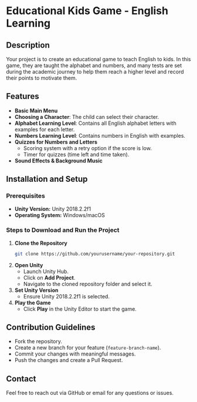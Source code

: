 # Educational Kids Game - English Learning

## Description
Your project is to create an educational game to teach English to kids. In this game, they are taught the alphabet and numbers, and many tests are set during the academic journey to help them reach a higher level and record their points to motivate them.

## Features
- **Basic Main Menu**
- **Choosing a Character**: The child can select their character.
- **Alphabet Learning Level**: Contains all English alphabet letters with examples for each letter.
- **Numbers Learning Level**: Contains numbers in English with examples.
- **Quizzes for Numbers and Letters**
  - Scoring system with a retry option if the score is low.
  - Timer for quizzes (time left and time taken).
- **Sound Effects & Background Music**

## Installation and Setup

### Prerequisites
- **Unity Version:** Unity 2018.2.2f1
- **Operating System:** Windows/macOS

### Steps to Download and Run the Project
1. **Clone the Repository**
   ```sh
   git clone https://github.com/yourusername/your-repository.git
   ```
2. **Open Unity**
   - Launch Unity Hub.
   - Click on **Add Project**.
   - Navigate to the cloned repository folder and select it.
3. **Set Unity Version**
   - Ensure Unity 2018.2.2f1 is selected.
4. **Play the Game**
   - Click **Play** in the Unity Editor to start the game.

## Contribution Guidelines
- Fork the repository.
- Create a new branch for your feature (`feature-branch-name`).
- Commit your changes with meaningful messages.
- Push the changes and create a Pull Request.

## Contact
Feel free to reach out via GitHub or email for any questions or issues.
